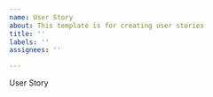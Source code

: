 ```yaml
---
name: User Story
about: This template is for creating user stories
title: ''
labels: ''
assignees: ''

---
```


User Story
